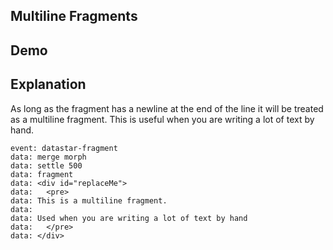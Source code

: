 ## Multiline Fragments

## Demo

<div id="replaceMe" data-on-load="$get('/examples/multiline_fragments/data')">
</div>

## Explanation

As long as the fragment has a newline at the end of the line it will be treated as a multiline fragment. This is useful when you are writing a lot of text by hand.

```text
event: datastar-fragment
data: merge morph
data: settle 500
data: fragment
data: <div id="replaceMe">
data:   <pre>
data: This is a multiline fragment.
data:
data: Used when you are writing a lot of text by hand
data: 	</pre>
data: </div>
```
